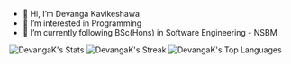 - 👋 Hi, I’m Devanga Kavikeshawa
- 👀 I’m interested in Programming
- 🌱 I’m currently following BSc(Hons) in Software Engineering - NSBM

<!---
DevangaK/DevangaK is a ✨ special ✨ repository because its `README.md` (this file) appears on your GitHub profile.
You can click the Preview link to take a look at your changes.
--->

![DevangaK's Stats](https://github-readme-stats.vercel.app/api?username=DevangaK&theme=tokyonight&show_icons=true&hide_border=true&count_private=true)
![DevangaK's Streak](https://github-readme-streak-stats.herokuapp.com/?user=DevangaK&theme=tokyonight&hide_border=true)
![DevangaK's Top Languages](https://github-readme-stats.vercel.app/api/top-langs/?username=DevangaK&theme=tokyonight&show_icons=true&hide_border=true&layout=compact)
